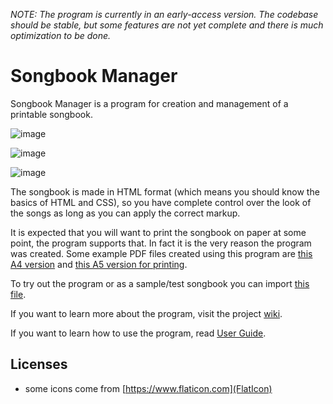 *NOTE: The program is currently in an early-access version. The codebase should be stable, but some features are not yet complete and there is much optimization to be done.*
# Songbook Manager
Songbook Manager is a program for creation and management of a printable songbook.

![image](https://github.com/user-attachments/assets/c01ff322-9e14-4fb3-9c8f-7001d459c2ff)

![image](https://github.com/user-attachments/assets/969d7874-0619-4fdd-810e-472831c5570a)

![image](https://github.com/user-attachments/assets/79989b33-6238-49ea-bf4c-b6379b540052)

The songbook is made in HTML format (which means you should know the basics of HTML and CSS), so you have complete control over the look of the songs as long as you can apply the correct markup. 

It is expected that you will want to print the songbook on paper at some point, the program supports that. In fact it is the very reason the program was created. Some example PDF files created using this program are [this A4 version](https://github.com/user-attachments/files/17819805/Hrabosi.zpevnik.A4.opraveny.pdf) and [this A5 version for printing](https://github.com/user-attachments/files/17819811/Hrabosi.zpevnik.A5.duplex.print.opraveny.pdf).

To try out the program or as a sample/test songbook you can import [this file](https://github.com/user-attachments/files/18520335/data.zip).

If you want to learn more about the program, visit the project [wiki](https://github.com/AttiliaTheHun/Songbook-Manager/wiki).

If you want to learn how to use the program, read [User Guide](https://github.com/AttiliaTheHun/Songbook-Manager/wiki/User-Guide).

## Licenses
- some icons come from [https://www.flaticon.com](FlatIcon)
